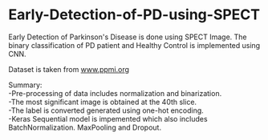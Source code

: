 # Early-Detection-of-PD-using-SPECT
Early Detection of Parkinson's Disease is done using SPECT Image. The binary classification of PD patient and Healthy Control is implemented using CNN.

Dataset is taken from www.ppmi.org

Summary:\
  -Pre-processing of data includes normalization and binarization.\
  -The most significant image is obtained at the 40th slice.\
  -The label is converted generated using one-hot encoding.\
  -Keras Sequential model is impemented which also includes BatchNormalization. MaxPooling and Dropout.
